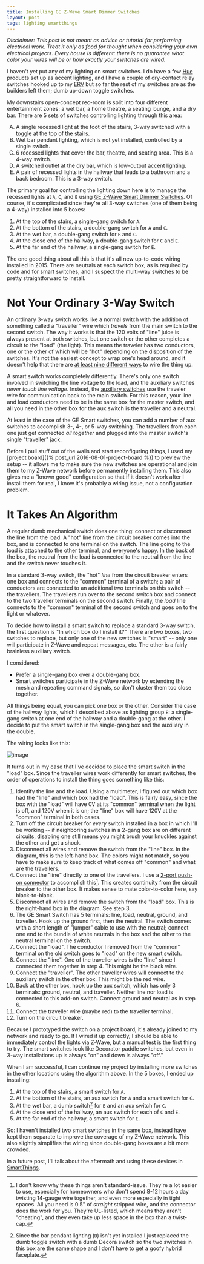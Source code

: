 ```yaml
---
title: Installing GE Z-Wave Smart Dimmer Switches
layout: post
tags: lighting smartthings
---
```


*Disclaimer: This post is not meant as advice or tutorial for performing electrical work. Treat it only as food for thought when considering your own electrical projects. Every house is different: there is no guarantee what color your wires will be or how exactly your switches are wired.*

I haven't yet put any of my lighting on smart switches. I do have a few [Hue][] products set up as accent lighting, and I have a couple of dry-contact relay switches hooked up to my [ERV][] but so far the rest of my switches are as the builders left them; dumb up-down toggle switches.

My downstairs open-concept rec-room is split into four different entertainment zones: a wet bar, a home theatre, a seating lounge, and a dry bar. There are 5 sets of switches controlling lighting through this area:

<ol type="A">
<li>A single recessed light at the foot of the stairs, 3-way switched with a toggle at the top of the stairs.</li>
<li>Wet bar pendant lighting, which is not yet installed, controlled by a single switch.</li>
<li>6 recessed lights that cover the bar, theatre, and seating area. This is a 4-way switch.</li>
<li>A switched outlet at the dry bar, which is low-output accent lighting.</li>
<li>A pair of recessed lights in the hallway that leads to a bathroom and a back bedroom. This is a 3-way switch.</li>
</ol>

The primary goal for controlling the lighting down here is to manage the recessed lights at `A`, `C`, and `E` using [GE Z-Wave Smart Dimmer Switches](http://amzn.to/2aVk9nE). Of course, it's complicated since they're all 3-way switches (one of them being a 4-way) installed into 5 boxes:

1. At the top of the stairs, a single-gang switch for `A`.
2. At the bottom of the stairs, a double-gang switch for `A` and `C`.
3. At the wet bar, a double-gang switch for `B` and `C`.
4. At the close end of the hallway, a double-gang switch for `C` and `E`.
5. At the far end of the hallway, a single-gang switch for `E`.

The one good thing about all this is that it's all new up-to-code wiring installed in 2015. There are neutrals at each switch box, as is required by code and for smart switches, and I suspect the multi-way switches to be pretty straightforward to install.

# Not Your Ordinary 3-Way Switch

An ordinary 3-way switch works like a normal switch with the addition of something called a "traveller" wire which *travels* from the main switch to the second switch. The way it works is that the 120 volts of "line" juice is always present at both switches, but one switch or the other completes a circuit to the "load" (the light). This means the traveler has two conductors, one or the other of which will be "hot" depending on the disposition of the switches. It's not the easiest concept to wrap one's head around, and it doesn't help that there are [at least nine different ways](http://www.easy-do-it-yourself-home-improvements.com/3-way-switch-wiring-diagram.html) to wire the thing up.

A smart switch works completely differently. There's only one switch involved in switching the line voltage to the load, and the auxiliary switches *never touch line voltage*. Instead, the [auxiliary switches](http://amzn.to/2ba04rl) use the traveler wire for communication back to the main switch. For this reason, your line and load conductors need to be in the same box for the master switch, and all you need in the other box for the aux switch is the traveller and a neutral.

At least in the case of the GE Smart switches, you can add a number of aux switches to accomplish 3-, 4-, or 5-way switching. The travellers from each one just get connected *all together* and plugged into the master switch's single "traveller" jack.

Before I pull stuff out of the walls and start reconfiguring things, I used my [project board]({% post_url 2016-08-01-project-board %}) to preview the setup -- it allows me to make sure the new switches are operational and join them to my Z-Wave network before permanently installing them. This also gives me a "known good" configuration so that if it doesn't work after I install them for real, I know it's probably a wiring issue, not a configuration problem.

# It Takes An Algorithm

A regular dumb mechanical switch does one thing: connect or disconnect the line from the load. A "hot" line from the circuit breaker comes into the box, and is connected to one  terminal on the switch. The line going to the load is attached to the other terminal, and everyone's happy. In the back of the box, the neutral from the load is connected to the neutral from the line and the switch never touches it.

In a standard 3-way switch, the "hot" *line* from the circuit breaker enters one box and connects to the "common" terminal of a switch; a pair of conductors are connected to an additional two terminals on this switch -- the travellers. The travellers run over to the second switch box and connect to the two traveller terminals on the second switch. Finally, the *load* line connects to the "common" terminal of the second switch and goes on to the light or whatever.

To decide how to install a smart switch to replace a standard 3-way switch, the first question is "In which box do I install it?" There are two boxes, two switches to replace, but only one of the new switches is "smart" -- only one will participate in Z-Wave and repeat messages, etc. The other is a fairly brainless auxiliary switch.

I considered:

* Prefer a single-gang box over a double-gang box.
* Smart switches participate in the Z-Wave network by extending the mesh and repeating command signals, so don't cluster them too close together.

All things being equal, you can pick one box or the other. Consider the case of the hallway lights, which I described above as lighting group `E`: a single-gang switch at one end of the hallway and a double-gang at the other. I decide to put the smart switch in the single-gang box and the auxiliary in the double.

The wiring looks like this:

![image]

It turns out in my case that I've decided to place the smart switch in the "load" box. Since the traveller wires work differently for smart switches, the order of operations to install the thing goes something like this:

1. Identify the line and the load. Using a multimeter, I figured out which box had the "line" and which box had the "load". This is fairly easy, since the box with the "load" will have 0V at its "common" terminal when the light is off, and 120V when it is on; the "line" box will have 120V at the "common" terminal in both cases.
2. Turn off the circuit breaker for *every* switch installed in a box in which I'll be working -- if neighboring switches in a 2-gang box are on different circuits, disabling one still means you might brush your knuckles against the other and get a shock.
3. Disconnect all wires and remove the switch from the "line" box. In the diagram, this is the left-hand box. The colors might not match, so you have to make sure to keep track of what comes off "common" and what are the travellers.
4. Connect the "line" directly to one of the travellers. I use a [2-port push-on connector](http://amzn.to/2aWufV6) to accomplish this[^1]. This creates continuity from the circuit breaker to the other box. It makes sense to mate color-to-color here, say black-to-black.
5. Disconnect all wires and remove the switch from the "load" box. This is the right-hand box in the diagram. See step 3.
6. The GE Smart Switch has 5 terminals: line, load, neutral, ground, and traveller. Hook up the ground first, then the neutral. The switch comes with a short length of "jumper" cable to use with the neutral; connect one end to the bundle of white neutrals in the box and the other to the neutral terminal on the switch.
7. Connect the "load". The conductor I removed from the "common" terminal on the old switch goes to "load" on the new smart switch.
8. Connect the "line". One of the traveller wires is the "line" since I connected them together in step 4. This might be the black wire.
9. Connect the "traveller". The other traveller wires will connect to the auxiliary switch in the other box. This might be the red wire.
10. Back at the other box, hook up the aux switch, which has only 3 terminals: ground, neutral, and traveller. Neither line nor load is connected to this add-on switch. Connect ground and neutral as in step 6.
11. Connect the traveller wire (maybe red) to the traveller terminal.
12. Turn on the circuit breaker.

Because I prototyped the switch on a project board, it's already joined to my network and ready to go. If I wired it up correctly, I should be able to immediately control the lights via Z-Wave, but a manual test is the first thing to try. The smart switches look like Decorator paddle switches, but even in 3-way installations up is always "on" and down is always "off."

When I am successful, I can continue my project by installing more switches in the other locations using the algorithm above. In the 5 boxes, I ended up installing:

1. At the top of the stairs, a smart switch for `A`.
2. At the bottom of the stairs, an aux switch for `A` and a smart switch for `C`.
3. At the wet bar, a dumb switch[^2] for `B` and an aux switch for `C`.
4. At the close end of the hallway, an aux switch for each of `C` and `E`.
5. At the far end of the hallway, a smart switch for `E`.

So: I haven't installed two smart switches in the same box, instead have kept them separate to improve the coverage of my Z-Wave network. This also slightly simplifies the wiring since double-gang boxes are a bit more crowded.

In a future post, I'll talk about the aftermath and using these devices in [SmartThings][].

[Hue]: /the_tools/hue
[SmartThings]: /the_tools/smartthings
[ERV]: /use_cases/the_erv
[image]: http://22wmo83kfu4a2go2xhiedyzgkk.wpengine.netdna-cdn.com/wp-content/uploads/files/pictures/hk.jpg

[^1]: I don't know why these things aren't standard-issue. They're a lot easier to use, especially for homeowners who don't spend 8-12 hours a day twisting 14-gauge wire together, and even more especially in tight spaces. All you need is 0.5" of *straight* stripped wire, and the connector does the work for you. They're UL-listed, which means they aren't "cheating", and they even take up less space in the box than a twist-cap.
[^2]: Since the bar pendant lighting (`B`) isn't yet installed I just replaced the dumb toggle switch with a dumb Decora switch so the two switches in this box are the same shape and I don't have to get a goofy hybrid faceplate.